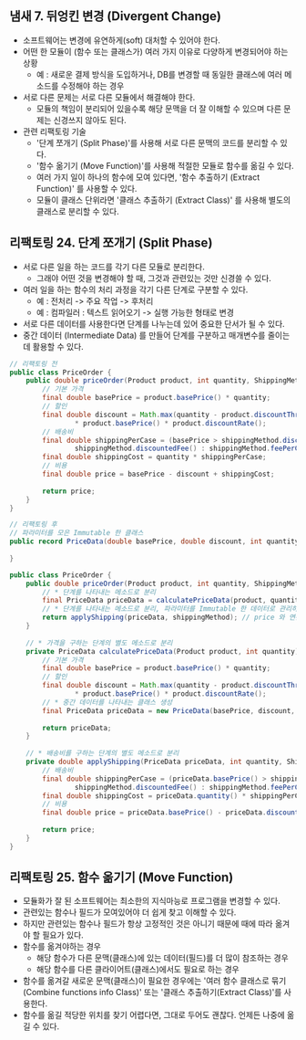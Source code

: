 ## 냄새 7. 뒤엉킨 변경 (Divergent Change)

- 소프트웨어는 변경에 유연하게(soft) 대처할 수 있어야 한다.
- 어떤 한 모듈이 (함수 또는 클래스가) 여러 가지 이유로 다양하게 변경되어야 하는 상황
    - 예 : 새로운 결제 방식을 도입하거나, DB를 변경할 때 동일한 클래스에 여러 메소드를 수정해야 하는 경우
- 서로 다른 문제는 서로 다른 모듈에서 해결해야 한다.
    - 모듈의 책임이 분리되어 있을수록 해당 문맥을 더 잘 이해할 수 있으며 다른 문제는 신경쓰지 않아도 된다.
- 관련 리팩토링 기술
    - '단계 쪼개기 (Split Phase)'를 사용해 서로 다른 문맥의 코드를 분리할 수 있다.
    - '함수 옮기기 (Move Function)'를 사용해 적절한 모듈로 함수를 옮길 수 있다.
    - 여러 가지 일이 하나의 함수에 모여 있다면, '함수 추출하기 (Extract Function)' 를 사용할 수 있다.
    - 모듈이 클래스 단위라면 '클래스 추출하기 (Extract Class)' 를 사용해 별도의 클래스로 분리할 수 있다.
    
## 리팩토링 24. 단계 쪼개기 (Split Phase)

- 서로 다른 일을 하는 코드를 각기 다른 모듈로 분리한다.
    - 그래야 어떤 것을 변경해야 할 때, 그것과 관련있는 것만 신경쓸 수 있다.
- 여러 일을 하는 함수의 처리 과정을 각기 다른 단계로 구분할 수 있다.
    - 예 : 전처리 -> 주요 작업 -> 후처리
    - 예 : 컴파일러 : 텍스트 읽어오기 -> 실행 가능한 형태로 변경
- 서로 다른 데이터를 사용한다면 단계를 나누는데 있어 중요한 단서가 될 수 있다.
- 중간 데이터 (Intermediate Data) 를 만들어 단계를 구분하고 매개변수를 줄이는데 활용할 수 있다.

````java
// 리팩토링 전
public class PriceOrder {
    public double priceOrder(Product product, int quantity, ShippingMethod shippingMethod) {
        // 기본 가격
        final double basePrice = product.basePrice() * quantity;
        // 할인
        final double discount = Math.max(quantity - product.discountThreshold(), 0)
                * product.basePrice() * product.discountRate();
        // 배송비
        final double shippingPerCase = (basePrice > shippingMethod.discountThreshold()) ?
                shippingMethod.discountedFee() : shippingMethod.feePerCase();
        final double shippingCost = quantity * shippingPerCase;
        // 비용
        final double price = basePrice - discount + shippingCost;
        
        return price;
    }
}
````
````java
// 리팩토링 후
// 파라미터를 모은 Immutable 한 클래스
public record PriceData(double basePrice, double discount, int quantity) {
    
}

public class PriceOrder {
    public double priceOrder(Product product, int quantity, ShippingMethod shippingMethod) {
        // * 단계를 나타내는 메소드로 분리
        final PriceData priceData = calculatePriceData(product, quantity);
        // * 단계를 나타내는 메소드로 분리, 파라미터를 Immutable 한 데이터로 관리하는 클래스로 분리 
        return applyShipping(priceData, shippingMethod); // price 와 연관 없는 독립적 데이터인 shipping 관련 데이터는 유지
    }
    
    // * 가격을 구하는 단계의 별도 메소드로 분리
    private PriceData calculatePriceData(Product product, int quantity) {
        // 기본 가격
        final double basePrice = product.basePrice() * quantity;
        // 할인
        final double discount = Math.max(quantity - product.discountThreshold(), 0)
                * product.basePrice() * product.discountRate();
        // * 중간 데이터를 나타내는 클래스 생성
        final PriceData priceData = new PriceData(basePrice, discount, quantity);
        
        return priceData;
    }
    
    // * 배송비를 구하는 단계의 별도 메소드로 분리
    private double applyShipping(PriceData priceData, int quantity, ShippingMethod shippingMethod) {
        // 배송비
        final double shippingPerCase = (priceData.basePrice() > shippingMethod.discountThreshold()) ?
                shippingMethod.discountedFee() : shippingMethod.feePerCase();
        final double shippingCost = priceData.quantity() * shippingPerCase;
        // 비용
        final double price = priceData.basePrice() - priceData.discount() + shippingCost;
        
        return price;
    }
}
````

## 리팩토링 25. 함수 옮기기 (Move Function)
- 모듈화가 잘 된 소프트웨어는 최소한의 지식마능로 프로그램을 변경할 수 있다.
- 관련있는 함수나 필드가 모여있어야 더 쉽게 찾고 이해할 수 있다.
- 하지만 관련있는 함수나 필드가 항상 고정적인 것은 아니기 때문에 때에 따라 옮겨야 할 필요가 있다.
- 함수를 옮겨야하는 경우
    - 해당 함수가 다른 문맥(클래스)에 있는 데이터(필드)를 더 많이 참조하는 경우
    - 해당 함수를 다른 클라이어트(클래스)에서도 필요로 하는 경우
- 함수를 옮겨갈 새로운 문맥(클래스)이 필요한 경우에는 '여러 함수 클래스로 묶기(Combine functions info Class)' 또는 '클래스 추출하기(Extract Class)'를 사용한다.
- 함수를 옮길 적당한 위치를 찾기 어렵다면, 그대로 두어도 괜찮다. 언제든 나중에 옮길 수 있다.